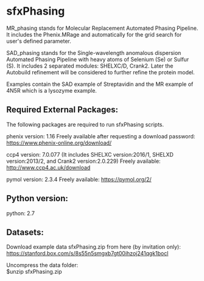 # sfxPhasing

MR_phasing stands for Molecular Replacement Automated Phasing Pipeline. It includes the Phenix.MRage and automatically for the grid search for user's defined parameter.

SAD_phasing stands for the Single-wavelength anomalous dispersion Automated Phasing Pipeline with heavy atoms of Selenium (Se) or Sulfur (S). It includes 2 separated modules: SHELXC/D, Crank2.
Later the Autobuild refinement will be considered to further refine the protein model.

Examples contain the SAD example of Streptavidin and the MR example of 4N5R which is a lysozyme example.

## Required External Packages:
The following packages are required to run sfxPhasing scripts.

phenix version: 1.16
Freely available after requesting a download password: https://www.phenix-online.org/download/

ccp4 version: 7.0.077 (It includes SHELXC version:2016/1, SHELXD version:2013/2, and Crank2 version:2.0.229)
Freely available: http://www.ccp4.ac.uk/download

pymol version: 2.3.4
Freely available: https://pymol.org/2/

## Python version:
python: 2.7

## Datasets:

Download example data sfxPhasing.zip from here (by invitation only): 
https://stanford.box.com/s/8s55n5smgxb7gt00ihzoj241qgk1bocl

Uncompress the data folder:  
$unzip sfxPhasing.zip
